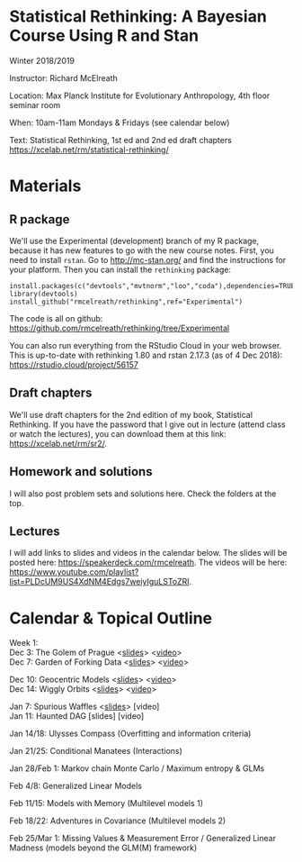 Statistical Rethinking: A Bayesian Course Using R and Stan
===============

Winter 2018/2019

Instructor: Richard McElreath

Location: Max Planck Institute for Evolutionary Anthropology, 4th floor seminar room

When: 10am-11am Mondays & Fridays (see calendar below)

Text: Statistical Rethinking, 1st ed and 2nd ed draft chapters <https://xcelab.net/rm/statistical-rethinking/>

# Materials

## R package
We'll use the Experimental (development) branch of my R package, because it has new features to go with the new course notes. First, you need to install `rstan`. Go to <http://mc-stan.org/> and find the instructions for your platform. Then you can install the `rethinking` package:
```
install.packages(c("devtools","mvtnorm","loo","coda"),dependencies=TRUE)
library(devtools)
install_github("rmcelreath/rethinking",ref="Experimental")
```
The code is all on github: <https://github.com/rmcelreath/rethinking/tree/Experimental>

You can also run everything from the RStudio Cloud in your web browser. This is up-to-date with rethinking 1.80 and rstan 2.17.3 (as of 4 Dec 2018): <https://rstudio.cloud/project/56157>

## Draft chapters
We'll use draft chapters for the 2nd edition of my book, Statistical Rethinking. If you have the password that I give out in lecture (attend class or watch the lectures), you can download them at this link: <https://xcelab.net/rm/sr2/>.

## Homework and solutions
I will also post problem sets and solutions here. Check the folders at the top.

## Lectures

I will add links to slides and videos in the calendar below. The slides will be posted here: <https://speakerdeck.com/rmcelreath>. The videos will be here: <https://www.youtube.com/playlist?list=PLDcUM9US4XdNM4Edgs7weiyIguLSToZRI>.

# Calendar & Topical Outline

Week 1:  
Dec 3: The Golem of Prague <[slides](https://speakerdeck.com/rmcelreath/l01-statistical-rethinking-winter-2019)> <[video](https://www.youtube.com/watch?v=4WVelCswXo4)>  
Dec 7: Garden of Forking Data <[slides](https://speakerdeck.com/rmcelreath/l02-statistical-rethinking-winter-2019)> <[video](https://www.youtube.com/watch?v=XoVtOAN0htU&list=PLDcUM9US4XdNM4Edgs7weiyIguLSToZRI&index=2)>

Dec 10: Geocentric Models <[slides](https://speakerdeck.com/rmcelreath/l03-statistical-rethinking-winter-2019)> <[video](https://youtu.be/h5aPo5wXN8E)>  
Dec 14: Wiggly Orbits <[slides](https://speakerdeck.com/rmcelreath/l04-statistical-rethinking-winter-2019)> <[video](https://youtu.be/ENxTrFf9a7c)>  

Jan 7: Spurious Waffles <[slides](https://speakerdeck.com/rmcelreath/l05-statistical-rethinking-winter-2019)> [video]  
Jan 11: Haunted DAG [slides] [video]

Jan 14/18:
Ulysses Compass (Overfitting and information criteria)

Jan 21/25:
Conditional Manatees (Interactions)

Jan 28/Feb 1:
Markov chain Monte Carlo / Maximum entropy & GLMs

Feb 4/8:
Generalized Linear Models

Feb 11/15:
Models with Memory (Multilevel models 1)

Feb 18/22:
Adventures in Covariance (Multilevel models 2)

Feb 25/Mar 1:
Missing Values & Measurement Error / Generalized Linear Madness (models beyond the GLM(M) framework)